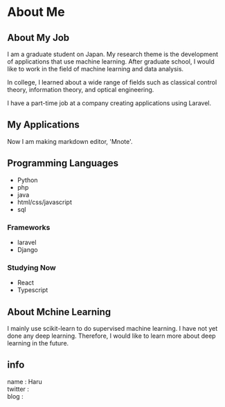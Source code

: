 # About Me
## About My Job
I am a graduate student on Japan. My research theme is the development of applications that use machine learning. After graduate school, I would like to work in the field of machine learning and data analysis.

In college, I learned about a wide range of fields such as classical control theory, information theory, and optical engineering.

I have a part-time job at a company creating applications using Laravel. 

## My Applications
Now I am making markdown editor, 'Mnote'.

## Programming Languages
- Python
- php
- java
- html/css/javascript
- sql

### Frameworks
- laravel
- Django


### Studying Now
- React
- Typescript

## About Mchine Learning
I mainly use scikit-learn to do supervised machine learning. I have not yet done any deep learning. Therefore, I would like to learn more about deep learning in the future.

## info
name : Haru  
twitter :   
blog :   
